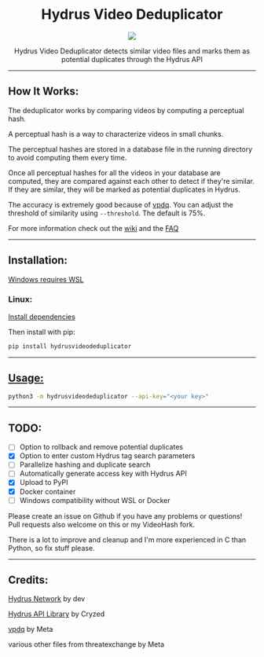 <div align="center">
  
 # Hydrus Video Deduplicator
  <img src="https://github.com/appleappleapplenanner/hydrus-video-deduplicator/assets/104981058/e65383e8-1978-46aa-88b6-6fdda9767367">
  
Hydrus Video Deduplicator detects similar video files and marks them as potential duplicates through the Hydrus API

</div>

---

## How It Works:
The deduplicator works by comparing videos by computing a perceptual hash.

A perceptual hash is a way to characterize videos in small chunks.

The perceptual hashes are stored in a database file in the running directory to avoid computing them every time.

Once all perceptual hashes for all the videos in your database are computed, they are compared against each other to detect if they're similar. If they are similar, they will be marked as potential duplicates in Hydrus.

The accuracy is extremely good because of [vpdq](https://github.com/facebook/ThreatExchange/tree/main/vpdq). You can adjust the threshold of similarity using `--threshold`. The default is 75%.

For more information check out the [wiki](https://github.com/appleappleapplenanner/hydrus-video-deduplicator/wiki) and the [FAQ](https://github.com/appleappleapplenanner/hydrus-video-deduplicator/wiki/faq)

---

## Installation:

[Windows requires WSL](https://github.com/appleappleapplenanner/hydrus-video-deduplicator/wiki/Installation#Windows)

### Linux:
[Install dependencies](https://github.com/appleappleapplenanner/hydrus-video-deduplicator/wiki/Installation#Linux)

Then install with pip:

```sh
pip install hydrusvideodeduplicator
```

---

## [Usage:](https://github.com/appleappleapplenanner/hydrus-video-deduplicator/wiki/Usage)

```sh
python3 -m hydrusvideodeduplicator --api-key="<your key>"
```

---

## TODO:
- [ ] Option to rollback and remove potential duplicates
- [x] Option to enter custom Hydrus tag search parameters
- [ ] Parallelize hashing and duplicate search
- [ ] Automatically generate access key with Hydrus API
- [x] Upload to PyPI
- [x] Docker container
- [ ] Windows compatibility without WSL or Docker

Please create an issue on Github if you have any problems or questions! Pull requests also welcome on this or my VideoHash fork. 

There is a lot to improve and cleanup and I'm more experienced in C than Python, so fix stuff please.

---

## Credits:
[Hydrus Network](https://github.com/hydrusnetwork/hydrus) by dev

[Hydrus API Library](https://gitlab.com/cryzed/hydrus-api) by Cryzed

[vpdq](https://github.com/facebook/ThreatExchange/tree/main/vpdq) by Meta

various other files from threatexchange by Meta
